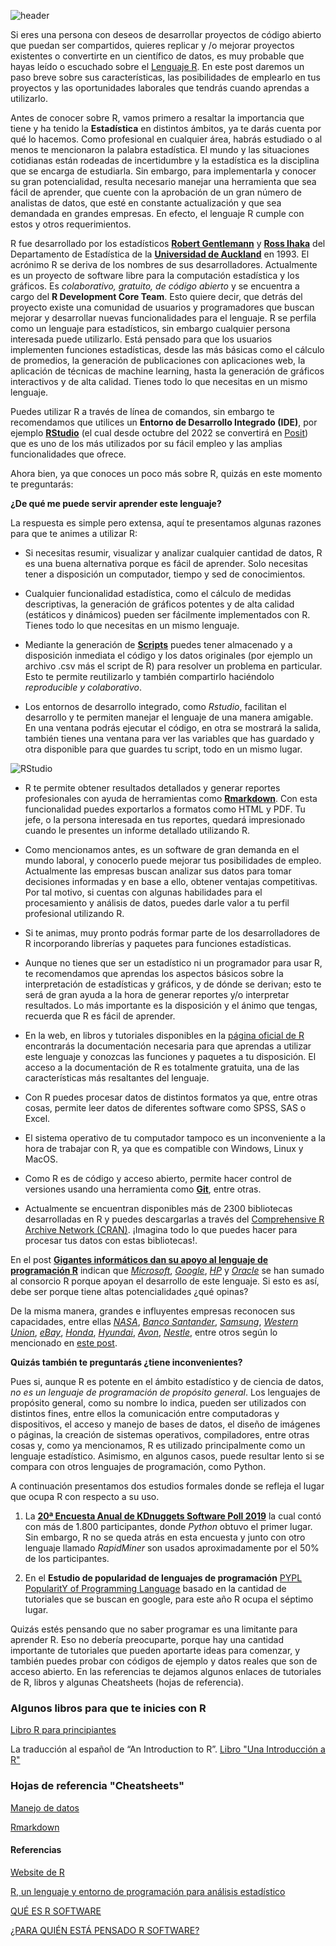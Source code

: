 <!--
.. title: ¿Qué es el Lenguaje R y cómo puede ayudarte en tus proyectos?
.. slug: que-es-el-lenguaje-r-y-como-puede-ayudarte-en-tus-proyectos
.. date: 2020-01-17
.. author: Yurely Camacho
.. tags: open science, r, rstudio, posit, data science, ciencia de datos, rmarkdown
.. category: r
.. link: 
.. description: 
.. type: text
-->

<!-- # ¿Qué es el Lenguaje R y cómo puede ayudarte en tus proyectos? -->
<!-- **Por Yurely Camacho** -->

![header](../../../images/blog/que-es-el-lenguaje-r-y-como-puede-ayudarte-en-tus-proyectos/header.png)

Si eres una persona con deseos de desarrollar proyectos de código
abierto que puedan ser compartidos, quieres replicar y /o mejorar
proyectos existentes o convertirte en un científico de datos, es muy
probable que hayas leído o escuchado sobre el [Lenguaje
R](https://www.r-project.org/). En este post daremos un paso breve sobre
sus características, las posibilidades de emplearlo en tus proyectos y
las oportunidades laborales que tendrás cuando aprendas a utilizarlo.

<!-- TEASER_END -->

Antes de conocer sobre R, vamos primero a resaltar la importancia que
tiene y ha tenido la **Estadística** en distintos ámbitos, ya te darás
cuenta por qué lo hacemos. Como profesional en cualquier área, habrás
estudiado o al menos te mencionaron la palabra estadística. El mundo y
las situaciones cotidianas están rodeadas de incertidumbre y la
estadística es la disciplina que se encarga de estudiarla. Sin embargo,
para implementarla y conocer su gran potencialidad, resulta necesario
manejar una herramienta que sea fácil de aprender, que cuente con la
aprobación de un gran número de analistas de datos, que esté en
constante actualización y que sea demandada en grandes empresas. En
efecto, el lenguaje R cumple con estos y otros requerimientos.

R fue desarrollado por los estadísticos [**Robert
Gentlemann**](https://en.wikipedia.org/wiki/Robert_Gentleman\_(statistician))
y [**Ross Ihaka**](https://en.wikipedia.org/wiki/Ross_Ihaka) del
Departamento de Estadística de la [**Universidad de
Auckland**](http://www.nuevazelanda.cl/universidades/university-of-auckland.htm)
en 1993. El acrónimo R se deriva de los nombres de sus desarrolladores.
Actualmente es un proyecto de software libre para la computación
estadística y los gráficos. Es *colaborativo, gratuito, de código
abierto* y se encuentra a cargo del **R Development Core Team**. Esto
quiere decir, que detrás del proyecto existe una comunidad de usuarios y
programadores que buscan mejorar y desarrollar nuevas funcionalidades
para el lenguaje. R se perfila como un lenguaje para estadísticos, sin
embargo cualquier persona interesada puede utilizarlo. Está pensado para
que los usuarios implementen funciones estadísticas, desde las más
básicas como el cálculo de promedios, la generación de publicaciones con
aplicaciones web, la aplicación de técnicas de machine learning, hasta
la generación de gráficos interactivos y de alta calidad. Tienes todo lo
que necesitas en un mismo lenguaje.

Puedes utilizar R a través de línea de comandos, sin embargo te
recomendamos que utilices un **Entorno de Desarrollo Integrado (IDE)**,
por ejemplo [**RStudio**](https://rstudio.com/) (el cual desde octubre
del 2022 se convertirá en [Posit](https://posit.co/)) que es uno de los
más utilizados por su fácil empleo y las amplias funcionalidades que
ofrece.

Ahora bien, ya que conoces un poco más sobre R, quizás en este momento
te preguntarás:

**¿De qué me puede servir aprender este lenguaje?**

La respuesta es simple pero extensa, aquí te presentamos algunas razones
para que te animes a utilizar R:

- Si necesitas resumir, visualizar y analizar cualquier cantidad de
  datos, R es una buena alternativa porque es fácil de
  aprender. Solo necesitas tener a disposición un computador, tiempo y
  sed de conocimientos.

- Cualquier funcionalidad estadística, como el cálculo de medidas
  descriptivas, la generación de gráficos potentes y de alta calidad
  (estáticos y dinámicos) pueden ser fácilmente implementados con R.
  Tienes todo lo que necesitas en un mismo lenguaje.

- Mediante la generación de
  [**Scripts**](https://es.wikipedia.org/wiki/Script) puedes tener
  almacenado y a disposición inmediata el código y los datos originales
  (por ejemplo un archivo .csv más el script de R) para resolver un
  problema en particular. Esto te permite reutilizarlo y también
  compartirlo haciéndolo *reproducible y colaborativo*.

- Los entornos de desarrollo integrado, como *Rstudio*, facilitan el
  desarrollo y te permiten manejar el lenguaje de una manera amigable.
  En una ventana podrás ejecutar el código, en otra se mostrará la
  salida, también tienes una ventana para ver las variables que has
  guardado y otra disponible para que guardes tu script, todo en un
  mismo lugar.

![RStudio](img/RStudio.png)

- R te permite obtener resultados detallados y generar reportes
  profesionales con ayuda de herramientas como
  [**Rmarkdown**](https://rmarkdown.rstudio.com/). Con esta
  funcionalidad puedes exportarlos a formatos como HTML y PDF. Tu jefe,
  o la persona interesada en tus reportes, quedará impresionado cuando
  le presentes un informe detallado utilizando R.

- Como mencionamos antes, es un software de gran demanda en el mundo
  laboral, y conocerlo puede mejorar tus posibilidades de empleo.
  Actualmente las empresas buscan analizar sus datos para tomar
  decisiones informadas y en base a ello, obtener ventajas competitivas.
  Por tal motivo, si cuentas con algunas habilidades para el
  procesamiento y análisis de datos, puedes darle valor a tu perfil
  profesional utilizando R.

- Si te animas, muy pronto podrás formar parte de los desarrolladores de
  R incorporando librerías y paquetes para funciones estadísticas.

- Aunque no tienes que ser un estadístico ni un programador para usar R,
  te recomendamos que aprendas los aspectos básicos sobre la
  interpretación de estadísticas y gráficos, y de dónde se derivan; esto
  te será de gran ayuda a la hora de generar reportes y/o interpretar
  resultados. Lo más importante es la disposición y el ánimo que tengas,
  recuerda que R es fácil de aprender.

- En la web, en libros y tutoriales disponibles en la [página oficial de
  R](https://www.r-project.org/) encontrarás la documentación necesaria
  para que aprendas a utilizar este lenguaje y conozcas las funciones y
  paquetes a tu disposición. El acceso a la documentación de R es
  totalmente gratuita, una de las características más resaltantes del
  lenguaje.

- Con R puedes procesar datos de distintos formatos ya que, entre otras
  cosas, permite leer datos de diferentes software como SPSS, SAS o
  Excel.

- El sistema operativo de tu computador tampoco es un inconveniente a la
  hora de trabajar con R, ya que es compatible con Windows, Linux y
  MacOS.

- Como R es de código y acceso abierto, permite hacer control de
  versiones usando una herramienta como
  [**Git**](https://git-scm.com/), entre otras.

- Actualmente se encuentran disponibles más de 2300 bibliotecas
  desarrolladas en R y puedes descargarlas a través del [Comprehensive R
  Archive Network (CRAN)](https://cran.r-project.org/mirrors.html).
  ¡Imagina todo lo que puedes hacer para procesar tus datos con estas
  bibliotecas!.

En el post [**Gigantes informáticos dan su apoyo al lenguaje de
programación
R**](https://diarioti.com/gigantes-informaticos-dan-su-apoyo-al-lenguaje-de-programacion-r/88705)
indican que [*Microsoft*](https://www.microsoft.com/es-ve),
[*Google*](https://about.google/),
[*HP*](http://welcome.hp.com/country/us/en/c/welcome.html) y
[*Oracle*](https://www.oracle.com/index.html) se han sumado al consorcio
R porque apoyan el desarrollo de este lenguaje. Si esto es así, debe ser
porque tiene altas potencialidades ¿qué opinas?

De la misma manera, grandes e influyentes empresas reconocen sus
capacidades, entre ellas [*NASA*](https://www.nasa.gov/), [*Banco
Santander*](https://www.santander.com/es/home),
[*Samsung*](https://www.samsung.com/), [*Western
Union*](https://www.westernunion.com/ve/es/home.html),
[*eBay*](https://ve.ebay.com/), [*Honda*](https://www.honda.com/),
[*Hyundai*](https://www.hyundai.es/), [*Avon*](https://www.avon.com/),
[*Nestle*](https://www.nestle.com/), entre otros según lo mencionado en
[este
post](https://www.maximaformacion.es/blog-dat/para-quien-esta-pensado-r-software/).

**Quizás también te preguntarás ¿tiene inconvenientes?**

Pues si, aunque R es potente en el ámbito estadístico y de ciencia de
datos, *no es un lenguaje de programación de propósito general*. Los
lenguajes de propósito general, como su nombre lo indica, pueden ser
utilizados con distintos fines, entre ellos la comunicación entre
computadoras y dispositivos, el acceso y manejo de bases de datos, el
diseño de imágenes o páginas, la creación de sistemas operativos,
compiladores, entre otras cosas y, como ya mencionamos, R es utilizado
principalmente como un lenguaje estadístico. Asimismo, en algunos casos,
puede resultar lento si se compara con otros lenguajes de programación,
como Python.

A continuación presentamos dos estudios formales donde se refleja el
lugar que ocupa R con respecto a su uso.

1. La [**20ª Encuesta Anual de KDnuggets Software Poll
   2019**](https://www.kdnuggets.com/2019/05/poll-top-data-science-machine-learning-platforms.html)
   la cual contó con más de 1.800 participantes, donde *Python* obtuvo
   el primer lugar. Sin embargo, R no se queda atrás en esta encuesta y
   junto con otro lenguaje llamado *RapidMiner* son usados
   aproximadamente por el 50% de los participantes.

1. En el **Estudio de popularidad de lenguajes de programación** [PYPL
   PopularitY of Programming Language](https://pypl.github.io/PYPL.html)
   basado en la cantidad de tutoriales que se buscan en google, para
   este año R ocupa el séptimo lugar.

Quizás estés pensando que no saber programar es una limitante para
aprender R. Eso no debería preocuparte, porque hay una cantidad
importante de tutoriales que pueden aportarte ideas para comenzar, y
también puedes probar con códigos de ejemplo y datos reales que son de
acceso abierto. En las referencias te dejamos algunos enlaces de
tutoriales de R, libros y algunas Cheatsheets (hojas de referencia).

### Algunos libros para que te inicies con R

[Libro R para principiantes](https://cran.r-project.org/doc/contrib/rdebuts_es.pdf)

La traducción al español de “An Introduction to R”. [Libro "Una
Introducción a
R"](https://cran.r-project.org/doc/contrib/R-intro-1.1.0-espanol.1.pdf)

### Hojas de referencia "Cheatsheets"

[Manejo de
datos](https://rstudio.com/wp-content/uploads/2015/03/data-wrangling-spanish.pdf)

[Rmarkdown](https://rstudio.com/wp-content/uploads/2015/03/rmarkdown-spanish.pdf)

#### Referencias

[Website de R](https://www.r-project.org/)

[R, un lenguaje y entorno de programación para análisis
estadístico](https://www.genbeta.com/desarrollo/r-un-lenguaje-y-entorno-de-programacion-para-analisis-estadistico)

[QUÉ ES R
SOFTWARE](http://www.maximaformacion.es/blog-dat/que-es-r-software/)

[¿PARA QUIÉN ESTÁ PENSADO R
SOFTWARE?](https://www.maximaformacion.es/blog-dat/para-quien-esta-pensado-r-software/)

